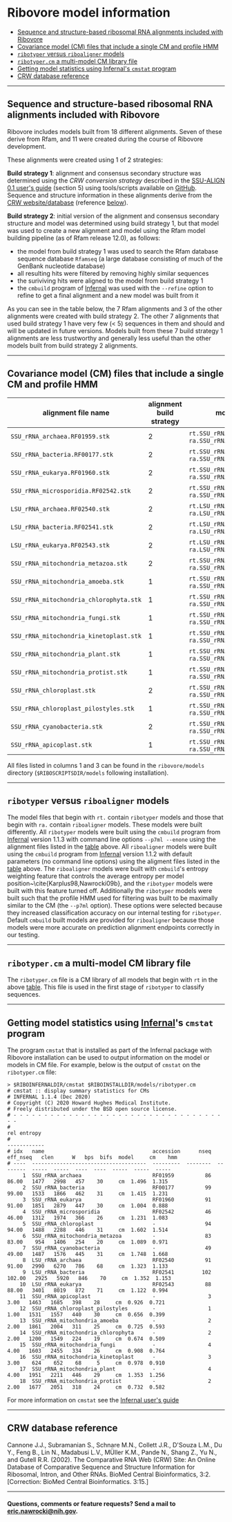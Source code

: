 # <a name="top"></a> Ribovore model information 

* [Sequence and structure-based ribosomal RNA alignments included with Ribovore](#alignments)
* [Covariance model (CM) files that include a single CM and profile HMM](#table)
* [`ribotyper` versus `riboaligner` models](#versus)
* [`ribotyper.cm` a multi-model CM library file](#cmlibrary)
* [Getting model statistics using Infernal's `cmstat` program](#cmstat)
* [CRW database reference](#crwref)

---

## <a name="alignments"></a>Sequence and structure-based ribosomal RNA alignments included with Ribovore 

Ribovore includes models built from 18 different alignments. Seven of
these derive from Rfam, and 11 were created during the course of
Ribovore development.

These alignments were created using 1 of 2 strategies:

**Build strategy 1**: alignment and consensus secondary structure was
determined using the *CRW conversion strategy* described in
the [SSU-ALIGN 0.1 user's guide](http://eddylab.org/software/ssu-align/Userguide.pdf)
(section 5) using tools/scripts available on
[GitHub](https://github.com/nawrockie/crw-conversion-tools). Sequence and 
structure information in these alignments derive from the [CRW
website/database](http://www.rna.icmb.utexas.edu/) (reference [below](#crwref])).

**Build strategy 2**: initial version of the alignment and consensus
secondary structure and model was determined using build strategy 1,
but that model was used to create a new alignment and model 
using the Rfam model building pipeline (as of Rfam release 12.0), as follows:

* the model from build strategy 1 was used to search the Rfam database sequence database `Rfamseq` (a large database consisting
of much of the GenBank nucleotide database)
* all resulting hits were filtered by removing highly similar sequences
* the suriviving hits were aligned to the model from build strategy 1
* the `cmbuild` program of [Infernal](http://eddylab.org/infernal/) was used with the `--refine` option to refine to get a final alignment and a new model was built from it

As you can see in the table below, the 7 Rfam alignments and 3 of the
other alignments were created with build strategy 2. The other 7
alignments that used build strategy 1 have very few (< 5) sequences in
them and should and will be updated in future versions. Models built
from these 7 build strategy 1 alignments are less trustworthy and
generally less useful than the other models built from build strategy
2 alignments. 

---

## <a name="table"></a>Covariance model (CM) files that include a single CM and profile HMM

| alignment file name | alignment build strategy | model files built from alignment | \# seqs | model length | Rfam accession | Rfam DB release |
|---------------------|--------------------------|----------------------------------|---------|--------------|----------------|-----------------|
| `SSU_rRNA_archaea.RF01959.stk`          | 2 | `rt.SSU_rRNA_archaea.enone.cm`,                      `ra.SSU_rRNA_archaea.edf.cm`                     |      86 |       1477 | RF01959  | 12.2 |
| `SSU_rRNA_bacteria.RF00177.stk`         | 2 | `rt.SSU_rRNA_bacteria.enone.cm`,                     `ra.SSU_rRNA_bacteria.edf.cm`                    |      99 |       1533 | RF00177  | 12.2 |
| `SSU_rRNA_eukarya.RF01960.stk`          | 2 | `rt.SSU_rRNA_eukarya.enone.cm`,                      `ra.SSU_rRNA_eukarya.edf.cm`                     |      91 |       1851 | RF01960  | 12.2 |
| `SSU_rRNA_microsporidia.RF02542.stk`    | 2 | `rt.SSU_rRNA_microsporidia.enone.cm`,                `ra.SSU_rRNA_microsporidia.edf.cm`               |      46 |       1312 | RF02542  | 12.2 |
| `LSU_rRNA_archaea.RF02540.stk`          | 2 | `rt.LSU_rRNA_archaea.enone.cm`,                      `ra.LSU_rRNA_archaea.edf.cm`                     |      91 |       2990 | RF02540  | 12.2 |
| `LSU_rRNA_bacteria.RF02541.stk`         | 2 | `rt.LSU_rRNA_bacteria.enone.cm`,                     `ra.LSU_rRNA_bacteria.edf.cm`                    |     102 |       2925 | RF02541  | 12.2 |
| `LSU_rRNA_eukarya.RF02543.stk`          | 2 | `rt.LSU_rRNA_eukarya.enone.cm`,                      `ra.LSU_rRNA_eukarya.edf.cm`                     |      88 |       3401 | RF02543  | 12.2 |
| `SSU_rRNA_mitochondria_metazoa.stk`     | 2 | `rt.SSU_rRNA_mitochondria_metazoa.enone.cm`,         `ra.SSU_rRNA_mitochondria_metazoa.edf.cm`        |      83 |        954 |       -  |    - |
| `SSU_rRNA_mitochondria_amoeba.stk`      | 1 | `rt.SSU_rRNA_mitochondria_amoeba.enone.cm`,          `ra.SSU_rRNA_mitochondria_amoeba.edf.cm`         |       2 |       1861 |       -  |    - |
| `SSU_rRNA_mitochondria_chlorophyta.stk` | 1 | `rt.SSU_rRNA_mitochondria_chlorophyta.enone.cm`,     `ra.SSU_rRNA_mitochondria_chlorophyta.edf.cm`    |       2 |       1200 |       -  |    - |
| `SSU_rRNA_mitochondria_fungi.stk`       | 1 | `rt.SSU_rRNA_mitochondria_fungi.enone.cm`,           `ra.SSU_rRNA_mitochondria_fungi.edf.cm`          |       4 |       1603 |       -  |    - |
| `SSU_rRNA_mitochondria_kinetoplast.stk` | 1 | `rt.SSU_rRNA_mitochondria_kinetoplast.enone.cm`,     `ra.SSU_rRNA_mitochondria_kinetoplast.edf.cm`    |       3 |        624 |       -  |    - |
| `SSU_rRNA_mitochondria_plant.stk`       | 1 | `rt.SSU_rRNA_mitochondria_plant.enone.cm`,           `ra.SSU_rRNA_mitochondria_plant.edf.cm`          |       4 |       1951 |       -  |    - |
| `SSU_rRNA_mitochondria_protist.stk`     | 1 | `rt.SSU_rRNA_mitochondria_protist.enone.cm`,         `ra.SSU_rRNA_mitochondria_protist.edf.cm`        |       2 |       1677 |       -  |    - |
| `SSU_rRNA_chloroplast.stk`              | 2 | `rt.SSU_rRNA_chloroplast.enone.cm`,                  `ra.SSU_rRNA_chloroplast.edf.cm`                 |      94 |       1488 |       -  |    - |
| `SSU_rRNA_chloroplast_pilostyles.stk`   | 1 | `rt.SSU_rRNA_chloroplast_pilostyles.enone.cm`,       `ra.SSU_rRNA_chloroplast_pilostyles.edf.cm`      |       1 |       1531 |       -  |    - |
| `SSU_rRNA_cyanobacteria.stk`            | 2 | `rt.SSU_rRNA_cyanobacteria.enone.cm`,                `ra.SSU_rRNA_cyanobacteria.edf.cm`               |      49 |       1487 |       -  |    - |
| `SSU_rRNA_apicoplast.stk`               | 1 | `rt.SSU_rRNA_apicoplast.enone.cm`,                   `ra.SSU_rRNA_apicoplast.edf.cm`                  |       3 |       1463 |       -  |    - |

All files listed in columns 1 and 3 can be found in the `ribovore/models` directory (`$RIBOSCRIPTSDIR/models` following installation).

---

## <a name="versus"></a>`ribotyper` versus `riboaligner` models

The model files that begin with `rt.` contain `ribotyper` models and
those that begin with `ra.` contain `riboaligner` models.  These models
were built differently. All `ribotyper` models were built using the
`cmbuild` program from [Infernal](http://eddylab.org/infernal/)
version 1.1.3 with command line options `--p7ml --enone` using the
alignment files listed in the [table](#table) above. All `riboaligner`
models were built using the `cmbuild` program from
[Infernal](http://eddylab.org/infernal/) version 1.1.2 with default
parameters (no command line options) using the aligment files listed
in the [table](#table) above. The `riboaligner` models were built with
`cmbuild`'s entropy weighting feature that controls the average
entropy per model position~\cite{Karplus98,Nawrocki09b}, and the
`ribotyper` models were built with this feature turned off. Additionally
the `ribotyper` models were built such that the profile HMM used for
filtering was built to be maximally similar to the CM (the `--p7ml`
option). These options were selected because they increased
classification accuracy on our internal testing for `ribotyper`. Default
`cmbuild` built models are provided for `riboaligner` because those
models were more accurate on prediction alignment endpoints correctly
in our testing.

---

## <a name="cmlibrary"></a> `ribotyper.cm` a multi-model CM library file

The `ribotyper.cm` file is a CM library of all models that begin with
`rt` in the above [table](#table). This file is used in the first
stage of `ribotyper` to classify sequences.

---

## <a name="cmstat"></a> Getting model statistics using [Infernal](http://eddylab.org/infernal/)'s `cmstat` program

The program `cmstat` that is installed as part of the Infernal package
with Ribovore installation can be used to output information on the
model or models in CM file. For example, below is the output of
`cmstat` on the `ribotyper.cm` file:

```
> $RIBOINFERNALDIR/cmstat $RIBOINSTALLDIR/models/ribotyper.cm
# cmstat :: display summary statistics for CMs
# INFERNAL 1.1.4 (Dec 2020)
# Copyright (C) 2020 Howard Hughes Medical Institute.
# Freely distributed under the BSD open source license.
# - - - - - - - - - - - - - - - - - - - - - - - - - - - - - - - - - - - -
#                                                                                                               rel entropy
#                                                                                                              ------------
# idx   name                                   accession      nseq  eff_nseq   clen      W   bps  bifs  model     cm    hmm
# ----  -------------------------------------  ---------  --------  --------  -----  -----  ----  ----  -----  -----  -----
     1  SSU_rRNA_archaea                       RF01959          86     86.00   1477   2998   457    30     cm  1.496  1.315
     2  SSU_rRNA_bacteria                      RF00177          99     99.00   1533   1866   462    31     cm  1.415  1.231
     3  SSU_rRNA_eukarya                       RF01960          91     91.00   1851   2879   447    30     cm  1.004  0.888
     4  SSU_rRNA_microsporidia                 RF02542          46     46.00   1312   1974   366    26     cm  1.231  1.083
     5  SSU_rRNA_chloroplast                   -                94     94.00   1488   2288   446    31     cm  1.602  1.514
     6  SSU_rRNA_mitochondria_metazoa          -                83     83.00    954   1406   254    20     cm  1.089  0.971
     7  SSU_rRNA_cyanobacteria                 -                49     49.00   1487   1576   445    31     cm  1.748  1.668
     8  LSU_rRNA_archaea                       RF02540          91     91.00   2990   6270   786    68     cm  1.323  1.133
     9  LSU_rRNA_bacteria                      RF02541         102    102.00   2925   5920   846    70     cm  1.352  1.153
    10  LSU_rRNA_eukarya                       RF02543          88     88.00   3401   8019   872    71     cm  1.122  0.994
    11  SSU_rRNA_apicoplast                    -                 3      3.00   1463   1685   398    28     cm  0.926  0.721
    12  SSU_rRNA_chloroplast_pilostyles        -                 1      1.00   1531   1557   440    30     cm  0.656  0.399
    13  SSU_rRNA_mitochondria_amoeba           -                 2      2.00   1861   2004   311    25     cm  0.725  0.593
    14  SSU_rRNA_mitochondria_chlorophyta      -                 2      2.00   1200   1549   224    19     cm  0.674  0.509
    15  SSU_rRNA_mitochondria_fungi            -                 4      4.00   1603   2455   334    26     cm  0.908  0.764
    16  SSU_rRNA_mitochondria_kinetoplast      -                 3      3.00    624    652    68     5     cm  0.978  0.910
    17  SSU_rRNA_mitochondria_plant            -                 4      4.00   1951   2211   446    29     cm  1.353  1.256
    18  SSU_rRNA_mitochondria_protist          -                 2      2.00   1677   2051   318    24     cm  0.732  0.582
```

For more information on `cmstat` see the [Infernal user's guide](http://eddylab.org/infernal/Userguide.pdf)

---

## CRW database reference <a name="crwref"></a>

Cannone J.J., Subramanian S., Schnare M.N., Collett J.R., D'Souza L.M., Du Y., Feng B., Lin N., Madabusi L.V., MÜller K.M., Pande N., Shang Z., Yu N., and Gutell R.R. (2002). The Comparative RNA Web (CRW) Site: An Online Database of Comparative Sequence and Structure Information for Ribosomal, Intron, and Other RNAs. BioMed Central Bioinformatics, 3:2. [Correction: BioMed Central Bioinformatics. 3:15.]

---

#### Questions, comments or feature requests? Send a mail to eric.nawrocki@nih.gov.
                
